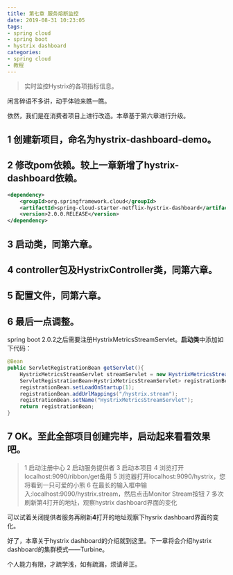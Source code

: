 ```yaml
---
title: 第七章 服务熔断监控
date: 2019-08-31 10:23:05
tags: 
- spring cloud
- spring boot
- hystrix dashboard
categories:
- spring cloud
- 教程
---
```


> 实时监控Hystrix的各项指标信息。

闲言碎语不多讲，动手体验来瞧一瞧。

依然，我们是在消费者项目上进行改造。本章基于第六章进行升级。

## 1 创建新项目，命名为hystrix-dashboard-demo。
## 2 修改pom依赖。较上一章新增了hystrix-dashboard依赖。
```xml
<dependency>
    <groupId>org.springframework.cloud</groupId>
    <artifactId>spring-cloud-starter-netflix-hystrix-dashboard</artifactId>
    <version>2.0.0.RELEASE</version>
</dependency>
```
## 3 启动类，同第六章。

## 4 controller包及HystrixController类，同第六章。

## 5 配置文件，同第六章。

## 6 最后一点调整。
spring boot 2.0.2之后需要注册HystrixMetricsStreamServlet。**启动类**中添加如下代码：
``` java
@Bean
public ServletRegistrationBean getServlet(){
    HystrixMetricsStreamServlet streamServlet = new HystrixMetricsStreamServlet();
    ServletRegistrationBean<HystrixMetricsStreamServlet> registrationBean = new ServletRegistrationBean<>(streamServlet);
    registrationBean.setLoadOnStartup(1);
    registrationBean.addUrlMappings("/hystrix.stream");
    registrationBean.setName("HystrixMetricsStreamServlet");
    return registrationBean;
}
```
## 7 OK。至此全部项目创建完毕，启动起来看看效果吧。

> 1 启动注册中心
> 2 启动服务提供者
> 3 启动本项目
> 4 浏览打开localhost:9090/ribbon/get备用
> 5 浏览器打开localhost:9090/hystrix，您将看到一只可爱的小熊
> 6 在最长的输入框中输入:localhost:9090/hystrix.stream，然后点击Monitor Stream按钮
> 7 多次刷新第4打开的地址，观察hystrix dashboard界面的变化

可以试着关闭提供者服务再刷新**4**打开的地址观察下hysrix dashboard界面的变化。

好了，本章关于hystrix dashboard的介绍就到这里。下一章将会介绍hystrix dashboard的集群模式——Turbine。

个人能力有限，才疏学浅，如有疏漏，烦请斧正。